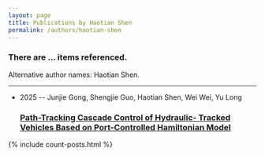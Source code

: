 ```yaml
---
layout: page
title: Publications by Haotian Shen
permalink: /authors/haotian-shen
---
```


<h3 id="number-posts">There are ... items referenced.</h3>
<p id='info-authors'>Alternative author names: Haotian Shen.</p>
<hr />
<ul class="post-list">
<li><span class='post-meta'>2025 -- Junjie Gong, Shengjie Guo, Haotian Shen, Wei Wei, Yu Long</span><h3><a class='post-link' href="{{ site.baseurl }}/path-tracking-cascade-control-of-hydraulic-tracked-vehicles-based-on-port-controlled-hamiltonian-model">Path-Tracking Cascade Control of Hydraulic- Tracked Vehicles Based on Port-Controlled Hamiltonian Model</a></h3></li>

</ul>
{% include count-posts.html %}

